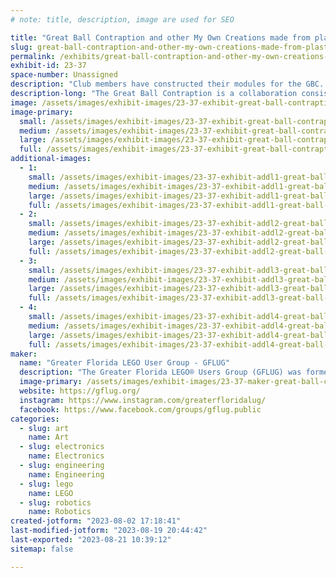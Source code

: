 ```yaml
---
# note: title, description, image are used for SEO

title: "Great Ball Contraption and other My Own Creations made from plastic bricks"
slug: great-ball-contraption-and-other-my-own-creations-made-from-plastic-bricks
permalink: /exhibits/great-ball-contraption-and-other-my-own-creations-made-from-plastic-bricks/
exhibit-id: 23-37
space-number: Unassigned
description: "Club members have constructed their modules for the GBC. Come see the action and other creations."
description-long: "The Great Ball Contraption is a collaboration consisting of LEGO fans built modules. These are combined on-site to form a large Rube Goldberg-style mechanical contraption. The goal is to pass LEGO soccer balls and basketballs from one module to the next. This is fun to watch for all ages. In addition to this there will be MOCs or My Own Creations that GFLUG Members have made including mosaics sculptures, vignettes, and various themed displays. "
image: /assets/images/exhibit-images/23-37-exhibit-great-ball-contraption-and-other-my-own-creations-made-from-plastic-bricks-20221106-114428-large.jpg
image-primary: 
  small: /assets/images/exhibit-images/23-37-exhibit-great-ball-contraption-and-other-my-own-creations-made-from-plastic-bricks-20221106-114428-small.jpg
  medium: /assets/images/exhibit-images/23-37-exhibit-great-ball-contraption-and-other-my-own-creations-made-from-plastic-bricks-20221106-114428-medium.jpg
  large: /assets/images/exhibit-images/23-37-exhibit-great-ball-contraption-and-other-my-own-creations-made-from-plastic-bricks-20221106-114428-large.jpg
  full: /assets/images/exhibit-images/23-37-exhibit-great-ball-contraption-and-other-my-own-creations-made-from-plastic-bricks-20221106-114428-full.jpg
additional-images: 
  - 1:
    small: /assets/images/exhibit-images/23-37-exhibit-addl1-great-ball-contraption-and-other-my-own-creations-made-from-plastic-bricks-20221102-171634-small.jpg
    medium: /assets/images/exhibit-images/23-37-exhibit-addl1-great-ball-contraption-and-other-my-own-creations-made-from-plastic-bricks-20221102-171634-medium.jpg
    large: /assets/images/exhibit-images/23-37-exhibit-addl1-great-ball-contraption-and-other-my-own-creations-made-from-plastic-bricks-20221102-171634-large.jpg
    full: /assets/images/exhibit-images/23-37-exhibit-addl1-great-ball-contraption-and-other-my-own-creations-made-from-plastic-bricks-20221102-171634-full.jpg
  - 2:
    small: /assets/images/exhibit-images/23-37-exhibit-addl2-great-ball-contraption-and-other-my-own-creations-made-from-plastic-bricks-20221106-111232-small.jpg
    medium: /assets/images/exhibit-images/23-37-exhibit-addl2-great-ball-contraption-and-other-my-own-creations-made-from-plastic-bricks-20221106-111232-medium.jpg
    large: /assets/images/exhibit-images/23-37-exhibit-addl2-great-ball-contraption-and-other-my-own-creations-made-from-plastic-bricks-20221106-111232-large.jpg
    full: /assets/images/exhibit-images/23-37-exhibit-addl2-great-ball-contraption-and-other-my-own-creations-made-from-plastic-bricks-20221106-111232-full.jpg
  - 3:
    small: /assets/images/exhibit-images/23-37-exhibit-addl3-great-ball-contraption-and-other-my-own-creations-made-from-plastic-bricks-20221106-140744-small.jpg
    medium: /assets/images/exhibit-images/23-37-exhibit-addl3-great-ball-contraption-and-other-my-own-creations-made-from-plastic-bricks-20221106-140744-medium.jpg
    large: /assets/images/exhibit-images/23-37-exhibit-addl3-great-ball-contraption-and-other-my-own-creations-made-from-plastic-bricks-20221106-140744-large.jpg
    full: /assets/images/exhibit-images/23-37-exhibit-addl3-great-ball-contraption-and-other-my-own-creations-made-from-plastic-bricks-20221106-140744-full.jpg
  - 4:
    small: /assets/images/exhibit-images/23-37-exhibit-addl4-great-ball-contraption-and-other-my-own-creations-made-from-plastic-bricks-22-107-maker-great-ball-contraption-by-gflug-screenshot-2022-08-29-215858-medium-small.jpg
    medium: /assets/images/exhibit-images/23-37-exhibit-addl4-great-ball-contraption-and-other-my-own-creations-made-from-plastic-bricks-22-107-maker-great-ball-contraption-by-gflug-screenshot-2022-08-29-215858-medium-medium.jpg
    large: /assets/images/exhibit-images/23-37-exhibit-addl4-great-ball-contraption-and-other-my-own-creations-made-from-plastic-bricks-22-107-maker-great-ball-contraption-by-gflug-screenshot-2022-08-29-215858-medium-large.jpg
    full: /assets/images/exhibit-images/23-37-exhibit-addl4-great-ball-contraption-and-other-my-own-creations-made-from-plastic-bricks-22-107-maker-great-ball-contraption-by-gflug-screenshot-2022-08-29-215858-medium-full.jpg
maker: 
  name: "Greater Florida LEGO User Group - GFLUG"
  description: "The Greater Florida LEGO® Users Group (GFLUG) was formed in summer of 2000 for the sole purpose of giving Adult Fans of LEGO® (AFOL) a way to express their unique hobby. Over the years we have displayed at numerous model railroad shows, art festivals, Disney conventions and sci-fi conventions as a group. The primary goal of the group is camaraderie that is achieved by providing members the opportunity to meet other adults who share a common fascination with the LEGO® hobby through correspondence, meetings, and events. We are a family oriented group with member’s spouses and children helping at select events and enjoying the fruits of our building labor."
  image-primary: /assets/images/exhibit-images/23-37-maker-great-ball-contraption-and-other-my-own-creations-made-from-plastic-bricks-20221106-114454-medium.jpg
  website: https://gflug.org/
  instagram: https://www.instagram.com/greaterfloridalug/
  facebook: https://www.facebook.com/groups/gflug.public
categories: 
  - slug: art
    name: Art
  - slug: electronics
    name: Electronics
  - slug: engineering
    name: Engineering
  - slug: lego
    name: LEGO
  - slug: robotics
    name: Robotics
created-jotform: "2023-08-02 17:18:41"
last-modified-jotform: "2023-08-19 20:44:42"
last-exported: "2023-08-21 10:39:12"
sitemap: false

---
```

